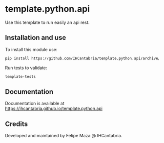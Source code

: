 # template.python.api

Use this template to run easily an api rest.

## Installation and use

To install this module use:

```sh
pip install https://github.com/IHCantabria/template.python.api/archive/refs/tags/latest.zip
```

Run tests to validate:

```sh
template-tests
```

## Documentation

Documentation is available at https://ihcantabria.github.io/template.python.api

## Credits

Developed and maintained by Felipe Maza @ IHCantabria.
